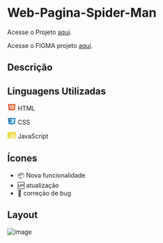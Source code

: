 # Web-Pagina-Spider-Man
 
<p>Acesse o Projeto <a href="https://limadev-max.github.io/Web-Pagina-Spider-Man/">aqui</a>.</p>
<p>Acesse o FIGMA projeto <a href="https://www.figma.com/file/GjvdE0uob68X6pEHqw2pY8/Multiverse-Spider-Man?node-id=1%3A17">aqui</a>.</p>

## Descrição




## Linguagens Utilizadas
  <p><img alt="HTML" height="15" width="20" src="https://raw.githubusercontent.com/devicons/devicon/master/icons/html5/html5-original.svg">  HTML</p>
  <p><img alt="CSS" height="15" width="20" src="https://raw.githubusercontent.com/devicons/devicon/master/icons/css3/css3-original.svg"> CSS</p>
  <p><img alt="Js" height="15" width="20" src="https://raw.githubusercontent.com/devicons/devicon/master/icons/javascript/javascript-plain.svg"> JavaScript<p/>


## Ícones
- :package: Nova funcionalidade
- :up: atualização
- :lady_beetle: correção de bug


## Layout 
![image](https://user-images.githubusercontent.com/14182590/168391472-0c3ff66f-9cb1-4679-9532-4c9bc2194f5c.png)
